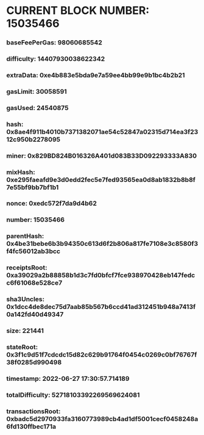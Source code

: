 # CURRENT BLOCK NUMBER: 15035466

### baseFeePerGas: 98060685542
### difficulty: 14407930038622342
### extraData: 0xe4b883e5bda9e7a59ee4bb99e9b1bc4b2b21
### gasLimit: 30058591
### gasUsed: 24540875
### hash: 0x8ae4f911b4010b7371382071ae54c52847a02315d714ea3f2312c950b2278095
### miner: 0x829BD824B016326A401d083B33D092293333A830
### mixHash: 0xe295faeafd9e3d0edd2fec5e7fed93565ea0d8ab1832b8b8f7e55bf9bb7bf1b1
### nonce: 0xedc572f7da9d4b62
### number: 15035466
### parentHash: 0x4be31bebe6b3b94350c613d6f2b806a817fe7108e3c8580f3f4fc56012ab3bcc
### receiptsRoot: 0xa39029a2b88858b1d3c7fd0bfcf7fce938970428eb147fedcc6f61068e528ce7
### sha3Uncles: 0x1dcc4de8dec75d7aab85b567b6ccd41ad312451b948a7413f0a142fd40d49347
### size: 221441
### stateRoot: 0x3f1c9d51f7cdcdc15d82c629b91764f0454c0269c0bf76767f38f0285d990498
### timestamp: 2022-06-27 17:30:57.714189
### totalDifficulty: 52718103392269569624081
### transactionsRoot: 0xbadc5d2970933fa3160773989cb4ad1df5001cecf0458248a6fd130ffbec171a
